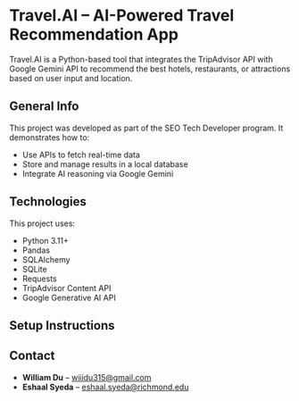 #  Travel.AI – AI-Powered Travel Recommendation App

Travel.AI is a Python-based tool that integrates the TripAdvisor API with Google Gemini API to 
recommend the best hotels, restaurants, or attractions based on user input and location.

## General Info

This project was developed as part of the SEO Tech Developer program. It demonstrates how to:

- Use APIs to fetch real-time data
- Store and manage results in a local database
- Integrate AI reasoning via Google Gemini

##  Technologies

This project uses:

- Python 3.11+
- Pandas
- SQLAlchemy
- SQLite
- Requests
- TripAdvisor Content API
- Google Generative AI API

## Setup Instructions


## Contact

- **William Du** – [wiiidu315@gmail.com](mailto:wiiidu315@gmail.com)
- **Eshaal Syeda** – [eshaal.syeda@richmond.edu](mailto:eshaal.syeda@richmond.edu)